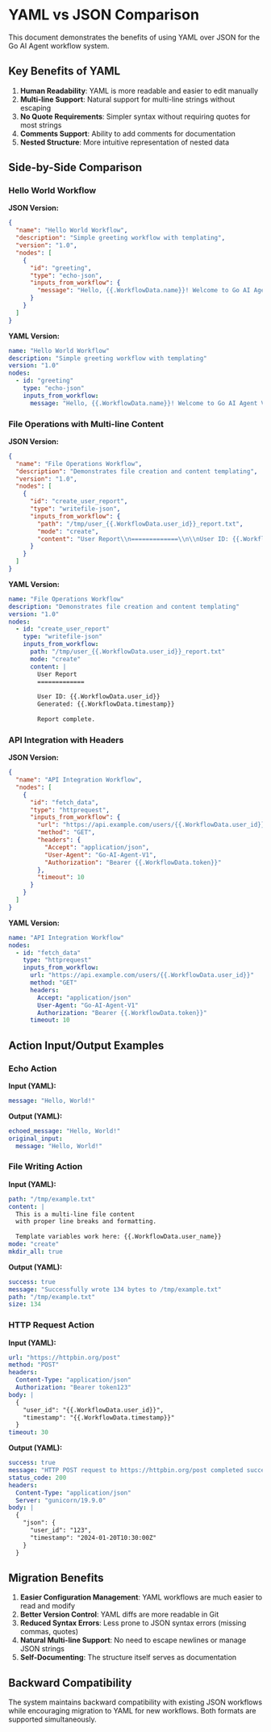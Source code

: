 # YAML vs JSON Comparison

This document demonstrates the benefits of using YAML over JSON for the Go AI Agent workflow system.

## Key Benefits of YAML

1. **Human Readability**: YAML is more readable and easier to edit manually
2. **Multi-line Support**: Natural support for multi-line strings without escaping
3. **No Quote Requirements**: Simpler syntax without requiring quotes for most strings
4. **Comments Support**: Ability to add comments for documentation
5. **Nested Structure**: More intuitive representation of nested data

## Side-by-Side Comparison

### Hello World Workflow

**JSON Version:**
```json
{
  "name": "Hello World Workflow",
  "description": "Simple greeting workflow with templating",
  "version": "1.0",
  "nodes": [
    {
      "id": "greeting",
      "type": "echo-json",
      "inputs_from_workflow": {
        "message": "Hello, {{.WorkflowData.name}}! Welcome to Go AI Agent V1.0"
      }
    }
  ]
}
```

**YAML Version:**
```yaml
name: "Hello World Workflow"
description: "Simple greeting workflow with templating"
version: "1.0"
nodes:
  - id: "greeting"
    type: "echo-json"
    inputs_from_workflow:
      message: "Hello, {{.WorkflowData.name}}! Welcome to Go AI Agent V1.0"
```

### File Operations with Multi-line Content

**JSON Version:**
```json
{
  "name": "File Operations Workflow",
  "description": "Demonstrates file creation and content templating",
  "version": "1.0",
  "nodes": [
    {
      "id": "create_user_report",
      "type": "writefile-json",
      "inputs_from_workflow": {
        "path": "/tmp/user_{{.WorkflowData.user_id}}_report.txt",
        "mode": "create",
        "content": "User Report\\n=============\\n\\nUser ID: {{.WorkflowData.user_id}}\\nGenerated: {{.WorkflowData.timestamp}}\\n\\nReport complete."
      }
    }
  ]
}
```

**YAML Version:**
```yaml
name: "File Operations Workflow"
description: "Demonstrates file creation and content templating"
version: "1.0"
nodes:
  - id: "create_user_report"
    type: "writefile-json"
    inputs_from_workflow:
      path: "/tmp/user_{{.WorkflowData.user_id}}_report.txt"
      mode: "create"
      content: |
        User Report
        =============
        
        User ID: {{.WorkflowData.user_id}}
        Generated: {{.WorkflowData.timestamp}}
        
        Report complete.
```

### API Integration with Headers

**JSON Version:**
```json
{
  "name": "API Integration Workflow",
  "nodes": [
    {
      "id": "fetch_data",
      "type": "httprequest",
      "inputs_from_workflow": {
        "url": "https://api.example.com/users/{{.WorkflowData.user_id}}",
        "method": "GET",
        "headers": {
          "Accept": "application/json",
          "User-Agent": "Go-AI-Agent-V1",
          "Authorization": "Bearer {{.WorkflowData.token}}"
        },
        "timeout": 10
      }
    }
  ]
}
```

**YAML Version:**
```yaml
name: "API Integration Workflow"
nodes:
  - id: "fetch_data"
    type: "httprequest"
    inputs_from_workflow:
      url: "https://api.example.com/users/{{.WorkflowData.user_id}}"
      method: "GET"
      headers:
        Accept: "application/json"
        User-Agent: "Go-AI-Agent-V1"
        Authorization: "Bearer {{.WorkflowData.token}}"
      timeout: 10
```

## Action Input/Output Examples

### Echo Action

**Input (YAML):**
```yaml
message: "Hello, World!"
```

**Output (YAML):**
```yaml
echoed_message: "Hello, World!"
original_input:
  message: "Hello, World!"
```

### File Writing Action

**Input (YAML):**
```yaml
path: "/tmp/example.txt"
content: |
  This is a multi-line file content
  with proper line breaks and formatting.
  
  Template variables work here: {{.WorkflowData.user_name}}
mode: "create"
mkdir_all: true
```

**Output (YAML):**
```yaml
success: true
message: "Successfully wrote 134 bytes to /tmp/example.txt"
path: "/tmp/example.txt"
size: 134
```

### HTTP Request Action

**Input (YAML):**
```yaml
url: "https://httpbin.org/post"
method: "POST"
headers:
  Content-Type: "application/json"
  Authorization: "Bearer token123"
body: |
  {
    "user_id": "{{.WorkflowData.user_id}}",
    "timestamp": "{{.WorkflowData.timestamp}}"
  }
timeout: 30
```

**Output (YAML):**
```yaml
success: true
message: "HTTP POST request to https://httpbin.org/post completed successfully"
status_code: 200
headers:
  Content-Type: "application/json"
  Server: "gunicorn/19.9.0"
body: |
  {
    "json": {
      "user_id": "123",
      "timestamp": "2024-01-20T10:30:00Z"
    }
  }
```

## Migration Benefits

1. **Easier Configuration Management**: YAML workflows are much easier to read and modify
2. **Better Version Control**: YAML diffs are more readable in Git
3. **Reduced Syntax Errors**: Less prone to JSON syntax errors (missing commas, quotes)
4. **Natural Multi-line Support**: No need to escape newlines or manage JSON strings
5. **Self-Documenting**: The structure itself serves as documentation

## Backward Compatibility

The system maintains backward compatibility with existing JSON workflows while encouraging migration to YAML for new workflows. Both formats are supported simultaneously.
